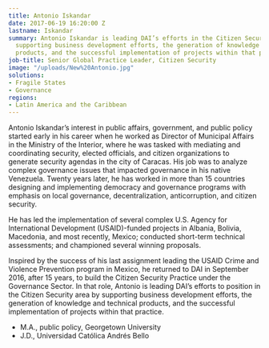 ```yaml
---
title: Antonio Iskandar
date: 2017-06-19 16:20:00 Z
lastname: Iskandar
summary: Antonio Iskandar is leading DAI’s efforts in the Citizen Security area by
  supporting business development efforts, the generation of knowledge and technical
  products, and the successful implementation of projects within that practice.
job-title: Senior Global Practice Leader, Citizen Security
image: "/uploads/New%20Antonio.jpg"
solutions:
- Fragile States
- Governance
regions:
- Latin America and the Caribbean
---
```


Antonio Iskandar’s interest in public affairs, government, and public policy started early in his career when he worked as Director of Municipal Affairs in the Ministry of the Interior, where he was tasked with mediating and coordinating security, elected officials, and citizen organizations to generate security agendas in the city of Caracas. His job was to analyze complex governance issues that impacted governance in his native Venezuela. Twenty years later, he has worked in more than 15 countries designing and implementing democracy and governance programs with emphasis on local governance, decentralization, anticorruption, and citizen security.
 
He has led the implementation of several complex U.S. Agency for International Development (USAID)-funded projects in Albania, Bolivia, Macedonia, and most recently, Mexico; conducted short-term technical assessments; and championed several winning proposals.
 
Inspired by the success of his last assignment leading the USAID Crime and Violence Prevention program in Mexico, he returned to DAI in September 2016, after 15 years, to build the Citizen Security Practice under the Governance Sector. In that role, Antonio is leading DAI’s efforts to position in the Citizen Security area by supporting business development efforts, the generation of knowledge and technical products, and the successful implementation of projects within that practice.

* M.A., public policy, Georgetown University
* J.D., Universidad Católica Andrés Bello